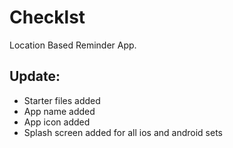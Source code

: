 # Checklst

Location Based Reminder App.

## Update:

- Starter files added
- App name added
- App icon added
- Splash screen added for all ios and android sets
